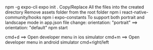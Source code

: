 npm -g expo-cli
expo init .
Copy/Replace All the files into the created directory
Remove assets folder from the root folder
npm i react-native-community/hooks
npm i expo-constants
To support both portrait and landscape mode in app.json file change:
orientation: "portrait" ==> orientation: "default"
npm start

cmd+d ==> Open developer menu in ios simulator
cmd+m ==> Open developer menu in android simulator
cmd+right/left
